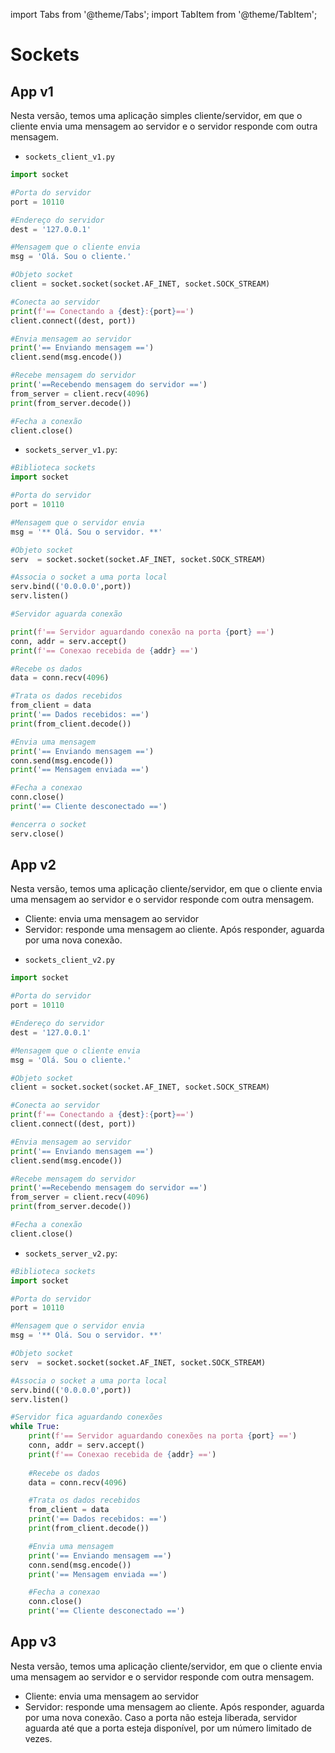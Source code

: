 import Tabs from '@theme/Tabs';
import TabItem from '@theme/TabItem';

# Sockets

## App v1

Nesta versão, temos uma aplicação simples cliente/servidor, em que o cliente envia uma mensagem ao servidor e o servidor responde com outra mensagem.

<Tabs groupId='language'>
<TabItem value="python" label="Python">

<Tabs groupId='cliente-servidor'>
<TabItem value="cliente" label="Cliente">

- `sockets_client_v1.py`

```python
import socket

#Porta do servidor
port = 10110

#Endereço do servidor
dest = '127.0.0.1'

#Mensagem que o cliente envia
msg = 'Olá. Sou o cliente.'

#Objeto socket
client = socket.socket(socket.AF_INET, socket.SOCK_STREAM)

#Conecta ao servidor
print(f'== Conectando a {dest}:{port}==')
client.connect((dest, port))

#Envia mensagem ao servidor
print('== Enviando mensagem ==')
client.send(msg.encode())

#Recebe mensagem do servidor
print('==Recebendo mensagem do servidor ==')
from_server = client.recv(4096)
print(from_server.decode())

#Fecha a conexão
client.close()
```

</TabItem>
<TabItem value="servidor" label="Servidor">

- `sockets_server_v1.py`:

```python
#Biblioteca sockets
import socket

#Porta do servidor
port = 10110

#Mensagem que o servidor envia
msg = '** Olá. Sou o servidor. **'

#Objeto socket
serv  = socket.socket(socket.AF_INET, socket.SOCK_STREAM)

#Associa o socket a uma porta local
serv.bind(('0.0.0.0',port))
serv.listen()

#Servidor aguarda conexão

print(f'== Servidor aguardando conexão na porta {port} ==')
conn, addr = serv.accept()
print(f'== Conexao recebida de {addr} ==')

#Recebe os dados
data = conn.recv(4096)

#Trata os dados recebidos
from_client = data
print('== Dados recebidos: ==')
print(from_client.decode())

#Envia uma mensagem
print('== Enviando mensagem ==')
conn.send(msg.encode())
print('== Mensagem enviada ==')

#Fecha a conexao
conn.close()
print('== Cliente desconectado ==')

#encerra o socket
serv.close()
```

</TabItem>
</Tabs>
</TabItem>

</Tabs>


## App v2

Nesta versão, temos uma aplicação cliente/servidor, em que o cliente envia uma mensagem ao servidor e o servidor responde com outra mensagem. 
- Cliente: envia uma mensagem ao servidor
- Servidor: responde uma mensagem ao cliente. Após responder, aguarda por uma nova conexão.

<Tabs groupId='language'>
<TabItem value="python" label="Python">

<Tabs groupId='cliente-servidor'>
<TabItem value="cliente" label="Cliente">

- `sockets_client_v2.py`

```python
import socket

#Porta do servidor
port = 10110

#Endereço do servidor
dest = '127.0.0.1'

#Mensagem que o cliente envia
msg = 'Olá. Sou o cliente.'

#Objeto socket
client = socket.socket(socket.AF_INET, socket.SOCK_STREAM)

#Conecta ao servidor
print(f'== Conectando a {dest}:{port}==')
client.connect((dest, port))

#Envia mensagem ao servidor
print('== Enviando mensagem ==')
client.send(msg.encode())

#Recebe mensagem do servidor
print('==Recebendo mensagem do servidor ==')
from_server = client.recv(4096)
print(from_server.decode())

#Fecha a conexão
client.close()
```

</TabItem>
<TabItem value="servidor" label="Servidor">

- `sockets_server_v2.py`:

```python
#Biblioteca sockets
import socket

#Porta do servidor
port = 10110

#Mensagem que o servidor envia
msg = '** Olá. Sou o servidor. **'

#Objeto socket
serv  = socket.socket(socket.AF_INET, socket.SOCK_STREAM)

#Associa o socket a uma porta local
serv.bind(('0.0.0.0',port))
serv.listen()

#Servidor fica aguardando conexões
while True:
    print(f'== Servidor aguardando conexões na porta {port} ==')
    conn, addr = serv.accept()
    print(f'== Conexao recebida de {addr} ==')
 
    #Recebe os dados
    data = conn.recv(4096)

    #Trata os dados recebidos
    from_client = data
    print('== Dados recebidos: ==')
    print(from_client.decode())

    #Envia uma mensagem
    print('== Enviando mensagem ==')
    conn.send(msg.encode())
    print('== Mensagem enviada ==')

    #Fecha a conexao
    conn.close()
    print('== Cliente desconectado ==')
```

</TabItem>
</Tabs>
</TabItem>

</Tabs>

## App v3

Nesta versão, temos uma aplicação cliente/servidor, em que o cliente envia uma mensagem ao servidor e o servidor responde com outra mensagem. 
- Cliente: envia uma mensagem ao servidor
- Servidor: responde uma mensagem ao cliente. Após responder, aguarda por uma nova conexão. Caso a porta não esteja liberada, servidor aguarda até que a porta esteja disponível, por um número limitado de vezes.